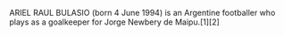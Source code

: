 ARIEL RAUL BULASIO (born 4 June 1994) is an Argentine footballer who plays as a goalkeeper for Jorge Newbery de Maipu.[1][2]
